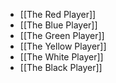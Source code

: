 - [[The Red Player]]
- [[The Blue Player]]
- [[The Green Player]]
- [[The Yellow Player]]
- [[The White Player]]
- [[The Black Player]]